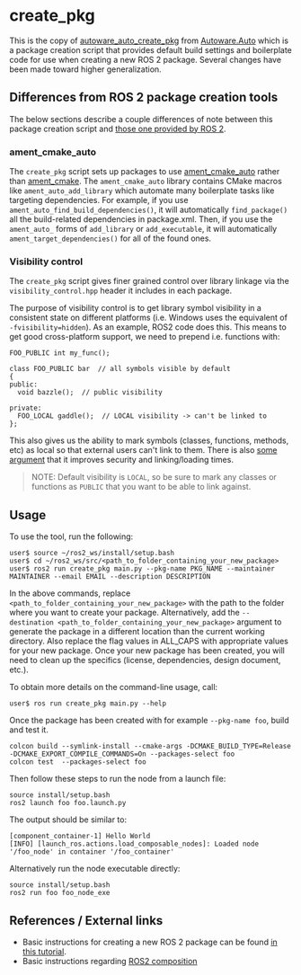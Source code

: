 # create_pkg

This is the copy of [autoware_auto_create_pkg](https://gitlab.com/autowarefoundation/autoware.auto/AutowareAuto/-/tree/master/src/tools/autoware_auto_create_pkg) from [Autoware.Auto](https://gitlab.com/autowarefoundation/autoware.auto/AutowareAuto) which is a package creation script that provides default build settings and boilerplate code for use when creating a new ROS 2 package. Several changes have been made toward higher generalization.

## Differences from ROS 2 package creation tools

The below sections describe a couple differences of note between this package creation script and [those one provided by ROS 2](https://index.ros.org//doc/ros2/Tutorials/Colcon-Tutorial/#create-your-own-package).

### ament_cmake_auto

The `create_pkg` script sets up packages to use [ament_cmake_auto](https://github.com/ament/ament_cmake/tree/master/ament_cmake_auto) rather than [ament_cmake](https://github.com/ament/ament_cmake/tree/master/ament_cmake).
The `ament_cmake_auto` library contains CMake macros like `ament_auto_add_library` which automate many boilerplate tasks like targeting dependencies.
For example, if you use `ament_auto_find_build_dependencies()`, it will automatically `find_package()` all the build-related dependencies in package.xml.
Then, if you use the `ament_auto_` forms of `add_library` or `add_executable`, it will automatically `ament_target_dependencies()` for all of the found ones.

### Visibility control

The `create_pkg` script gives finer grained control over library linkage via the `visibility_control.hpp` header it includes in each package.

The purpose of visibility control is to get library symbol visibility in a consistent state on different platforms (i.e. Windows uses the equivalent of `-fvisibility=hidden`).
As an example, ROS2 code does this.
This means to get good cross-platform support, we need to prepend i.e. functions with:

```
FOO_PUBLIC int my_func();

class FOO_PUBLIC bar  // all symbols visible by default
{
public:
  void bazzle();  // public visibility

private:
  FOO_LOCAL gaddle();  // LOCAL visibility -> can't be linked to
};
```

This also gives us the ability to mark symbols (classes, functions, methods, etc) as local so that external users can't link to them.
There is also [some argument](https://gcc.gnu.org/wiki/Visibility) that it improves security and linking/loading times.

> NOTE: Default visibility is `LOCAL`, so be sure to mark any classes or functions as `PUBLIC` that you want to be able to link against.

## Usage

To use the tool, run the following:

```
user$ source ~/ros2_ws/install/setup.bash
user$ cd ~/ros2_ws/src/<path_to_folder_containing_your_new_package>
user$ ros2 run create_pkg main.py --pkg-name PKG_NAME --maintainer MAINTAINER --email EMAIL --description DESCRIPTION
```

In the above commands, replace `<path_to_folder_containing_your_new_package>` with the path to the folder where you want to create your package.
Alternatively, add the `--destination <path_to_folder_containing_your_new_package>` argument to generate the package in a different location than the current working directory.
Also replace the flag values in ALL_CAPS with appropriate values for your new package.
Once your new package has been created, you will need to clean up the specifics (license, dependencies, design document, etc.).

To obtain more details on the command-line usage, call:

```
user$ ros run create_pkg main.py --help
```

Once the package has been created with for example `--pkg-name foo`, build and test it.

```
colcon build --symlink-install --cmake-args -DCMAKE_BUILD_TYPE=Release -DCMAKE_EXPORT_COMPILE_COMMANDS=On --packages-select foo
colcon test  --packages-select foo
```

Then follow these steps to run the node from a launch file:

```
source install/setup.bash
ros2 launch foo foo.launch.py
```

The output should be similar to:

```
[component_container-1] Hello World
[INFO] [launch_ros.actions.load_composable_nodes]: Loaded node '/foo_node' in container '/foo_container'
```

Alternatively run the node executable directly:

```
source install/setup.bash
ros2 run foo foo_node_exe
```

## References / External links
<!-- Optional -->

- Basic instructions for creating a new ROS 2 package can be found [in this tutorial](https://index.ros.org//doc/ros2/Tutorials/Colcon-Tutorial/#create-your-own-package).
- Basic instructions regarding [ROS2 composition](https://index.ros.org/doc/ros2/Tutorials/Composition/)
